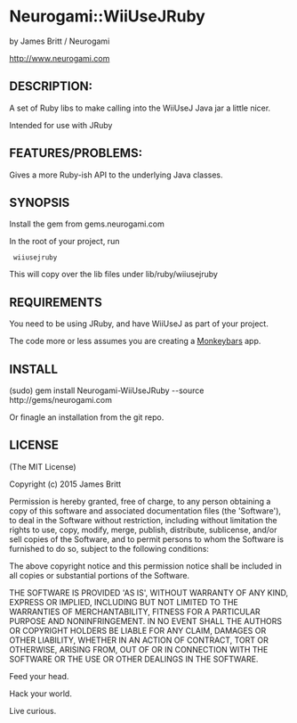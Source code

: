 Neurogami::WiiUseJRuby
===================

by James Britt / Neurogami

http://www.neurogami.com


DESCRIPTION:
-------------------

A set of Ruby libs to make calling into the WiiUseJ Java jar a little nicer.  

Intended for use with JRuby


FEATURES/PROBLEMS:
-------------------

Gives a more Ruby-ish API to the underlying Java classes.

SYNOPSIS
------------

Install the gem from gems.neurogami.com

In the root of your project, run 

     wiiusejruby
  

This will copy over the lib files under lib/ruby/wiiusejruby



REQUIREMENTS
-------------------

You need to be using JRuby, and have WiiUseJ as part of your project.

The code more or less assumes you are creating a [Monkeybars](https://github.com/monkeybars/monkeybars-core) app.


INSTALL
-------------------

(sudo) gem install Neurogami-WiiUseJRuby --source http://gems/neurogami.com

Or finagle an installation from the git repo.

LICENSE
--------------

(The MIT License)

Copyright (c) 2015 James Britt

Permission is hereby granted, free of charge, to any person obtaining
a copy of this software and associated documentation files (the
'Software'), to deal in the Software without restriction, including
without limitation the rights to use, copy, modify, merge, publish,
distribute, sublicense, and/or sell copies of the Software, and to
permit persons to whom the Software is furnished to do so, subject to
the following conditions:

The above copyright notice and this permission notice shall be
included in all copies or substantial portions of the Software.

THE SOFTWARE IS PROVIDED 'AS IS', WITHOUT WARRANTY OF ANY KIND,
EXPRESS OR IMPLIED, INCLUDING BUT NOT LIMITED TO THE WARRANTIES OF
MERCHANTABILITY, FITNESS FOR A PARTICULAR PURPOSE AND NONINFRINGEMENT.
IN NO EVENT SHALL THE AUTHORS OR COPYRIGHT HOLDERS BE LIABLE FOR ANY
CLAIM, DAMAGES OR OTHER LIABILITY, WHETHER IN AN ACTION OF CONTRACT,
TORT OR OTHERWISE, ARISING FROM, OUT OF OR IN CONNECTION WITH THE
SOFTWARE OR THE USE OR OTHER DEALINGS IN THE SOFTWARE.


Feed your head.

Hack your world.

Live curious.
